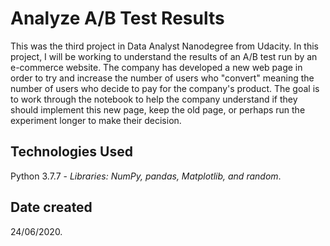 # Analyze A/B Test Results
This was the third project in Data Analyst Nanodegree from Udacity. In this project, I will be working to understand the results of an A/B test run by an e-commerce website. The company has developed a new web page in order to try and increase the number of users who "convert" meaning the number of users who decide to pay for the company's product. The goal is to work through the notebook to help the company understand if they should implement this new page, keep the old page, or perhaps run the experiment longer to make their decision.

## Technologies Used
Python 3.7.7 -  *Libraries: NumPy, pandas, Matplotlib, and random*.

## Date created
24/06/2020.
